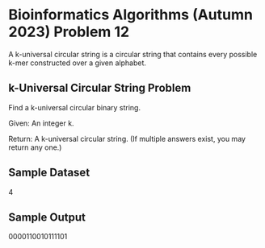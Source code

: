 # Bioinformatics Algorithms (Autumn 2023) Problem 12

A k-universal circular string is a circular string that contains every possible k-mer constructed over a given alphabet.


##  k-Universal Circular String Problem

Find a k-universal circular binary string.

Given: An integer k.

Return: A k-universal circular string. (If multiple answers exist, you may return any one.)


## Sample Dataset

4


## Sample Output

0000110010111101
